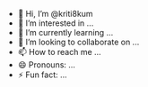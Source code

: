 - 👋 Hi, I’m @kriti8kum
- 👀 I’m interested in ...
- 🌱 I’m currently learning ...
- 💞️ I’m looking to collaborate on ...
- 📫 How to reach me ...
- 😄 Pronouns: ...
- ⚡ Fun fact: ...

<!---
kriti8kum/kriti8kum is a ✨ special ✨ repository because its `README.md` (this file) appears on your GitHub profile.
You can click the Preview link to take a look at your changes.
--->
